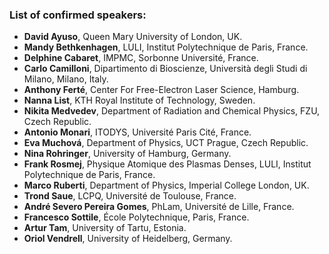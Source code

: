 
<html>

<style type="text/css">
.page-header {
  color: white;
  text-align: center;
  background-color: white;
  background-image: url("./images/FELheader.png");
  background-repeat: no-repeat;
  background-size: cover;
  margin: 0 auto;

}
</style>
<body>
<h3>List of confirmed speakers:</h3>
  <ul>
<li>	<b>David Ayuso</b>,	Queen Mary University of London, UK.	</li>
<li>	<b>Mandy Bethkenhagen</b>, LULI, Institut Polytechnique de Paris, France.	</li>
<li>	<b>Delphine Cabaret</b>, IMPMC, Sorbonne Université, France.	</li>
<li>	<b>Carlo	Camilloni</b>,	Dipartimento di Bioscienze, Università degli Studi di Milano, Milano, Italy. 	</li>
<li>	<b>Anthony	Ferté</b>,	Center For Free-Electron Laser Science, Hamburg.	</li>
<li>	<b>Nanna	List</b>, KTH Royal Institute of Technology, Sweden. 	</li>
<li>	<b>Nikita	Medvedev</b>,	Department of Radiation and Chemical Physics, FZU, Czech Republic. 	</li>
<!-- <li>	<b>Tsveta	Miteva</b>,	LCPMR, Sorbonne Université, Paris France. 	</li> -->
<li>	<b>Antonio	Monari</b>,	ITODYS, Université Paris Cité, France. 	</li>
<li>	<b>Eva	Muchová</b>,	Department of Physics, UCT Prague, Czech Republic. 	</li>
<li>	<b>Nina Rohringer</b>,	University of Hamburg, Germany.	</li>
<li>	<b>Frank	Rosmej</b>,	Physique Atomique des Plasmas Denses, LULI, Institut Polytechnique de Paris, France.	</li>
<li>	<b>Marco	Ruberti</b>,	Department of Physics, Imperial College London, UK. 	</li>
<li>	<b>Trond	Saue</b>,	LCPQ, Université de Toulouse, France. 	</li>
<li>	<b>André	Severo Pereira Gomes</b>,	PhLam, Université de Lille, France. 	</li>
<li>	<b>Francesco	Sottile</b>,	École Polytechnique, Paris, France. 	</li>
<li>	<b>Artur Tam</b>, University of Tartu, Estonia. 	</li>
<li>	<b>Oriol	Vendrell</b>,	University of Heidelberg, Germany. 	</li>
</ul>
</body>
</html>
